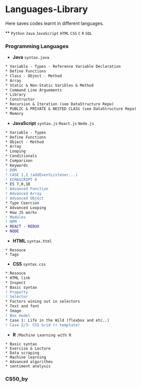 # Languages-Library
Here saves codes learnt in different languages.  

** `Python` `Java` `JavaScript` `HTML` `CSS` `C` `R` `SQL`  


### Programming Languages
* **Java** `syntax.java`
```diff
* Variable - Types - Reference Variable Declaration
* Define Functions 
* Class - Object - Method 
* Array 
* Static & Non-Static Varibles & Method 
* Command Line Arguements 
* Library 
* Constructor
* Recursion & Iteration (see DataStructure Repo)
* PUBLIC & PRIVATE & NESTED CLASS (see DataStructure Repo)
* Memory
```
* **JavaScript** `syntax.js` `React.js` `Node.js`
```diff
* Variable - Types
* Define Functions  
* Object - Method
* Array
* Looping
* Conditionals
* Comparison
* Keywords
! DOM
! CASE 1,2 (addEventListener...)
! ECMASCRIPT 6
* ES 7,8,10
! Advanced Function 
! Advanced Array
! Advanced Object
* Type Coercion
* Advanced Looping
* How JS works
! Modules
! NPM
+ REACT - REDUX
+ NODE
```
* **HTML** `syntax.html`
```
* Resouce
* Tags  
```
* **CSS** `syntax.css`
```diff
* Resouce
* HTML link
* Inspect
* Basic syntax
! Property
! Selector
* Factors wining out in selectors
* Text and font
* Image
! Box model
* Case 1: Life in the Wild (flexbox and etc..)
! Case 2/3: CSS Grid (+ template)
```
* **R** `/Machine Learning with R`
```
* Basic syntax
* Exercise & Lecture
* Data scraping
* Machine learning
* Advanced algorithms
* sentiment analysis
```

### CS50_by

